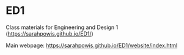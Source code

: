 # ED1
Class materials for Engineering and Design 1
(https://sarahpowis.github.io/ED1/)

Main webpage: https://sarahpowis.github.io/ED1/website/index.html
